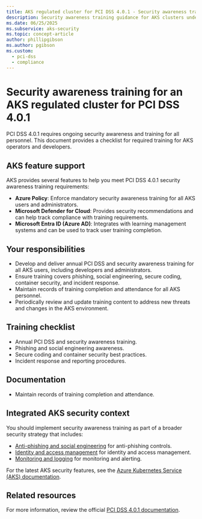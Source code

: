 ```yaml
---
title: AKS regulated cluster for PCI DSS 4.0.1 - Security awareness training
description: Security awareness training guidance for AKS clusters under PCI DSS 4.0.1.
ms.date: 06/25/2025
ms.subservice: aks-security
ms.topic: concept-article
author: phillipgibson
ms.author: pgibson
ms.custom:
  - pci-dss
  - compliance
---
```


# Security awareness training for an AKS regulated cluster for PCI DSS 4.0.1

PCI DSS 4.0.1 requires ongoing security awareness and training for all personnel. This document provides a checklist for required training for AKS operators and developers.

## AKS feature support

AKS provides several features to help you meet PCI DSS 4.0.1 security awareness training requirements:

- **Azure Policy**: Enforce mandatory security awareness training for all AKS users and administrators.
- **Microsoft Defender for Cloud**: Provides security recommendations and can help track compliance with training requirements.
- **Microsoft Entra ID (Azure AD)**: Integrates with learning management systems and can be used to track user training completion.

## Your responsibilities

- Develop and deliver annual PCI DSS and security awareness training for all AKS users, including developers and administrators.
- Ensure training covers phishing, social engineering, secure coding, container security, and incident response.
- Maintain records of training completion and attendance for all AKS personnel.
- Periodically review and update training content to address new threats and changes in the AKS environment.

## Training checklist

- Annual PCI DSS and security awareness training.
- Phishing and social engineering awareness.
- Secure coding and container security best practices.
- Incident response and reporting procedures.

## Documentation

- Maintain records of training completion and attendance.

## Integrated AKS security context

You should implement security awareness training as part of a broader security strategy that includes:

- [Anti-phishing and social engineering](pci-dss-anti-phishing-social-engineering.md) for anti-phishing controls.
- [Identity and access management](pci-dss-identity.md) for identity and access management.
- [Monitoring and logging](pci-dss-monitor.md) for monitoring and alerting.

For the latest AKS security features, see the [Azure Kubernetes Service (AKS) documentation](/azure/aks/).

## Related resources

For more information, review the official [PCI DSS 4.0.1 documentation](https://www.pcisecuritystandards.org/).
